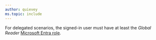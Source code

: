 ```yaml
---
author: quievey
ms.topic: include
---
```


For delegated scenarios, the signed-in user must have at least the *Global Reader* [Microsoft Entra role](/entra/identity/role-based-access-control/permissions-reference?toc=%2Fgraph%2Ftoc.json).